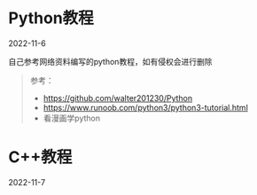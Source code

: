 # Python教程
2022-11-6

自己参考网络资料编写的python教程，如有侵权会进行删除

> 参考：
>
> - https://github.com/walter201230/Python
> - https://www.runoob.com/python3/python3-tutorial.html
> - 看漫画学python





# C++教程

2022-11-7

